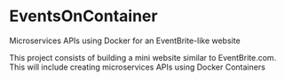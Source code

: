 # EventsOnContainer
Microservices APIs using Docker for an EventBrite-like website

This project consists of building a mini website similar to EventBrite.com. This will include creating microservices APIs using Docker Containers

